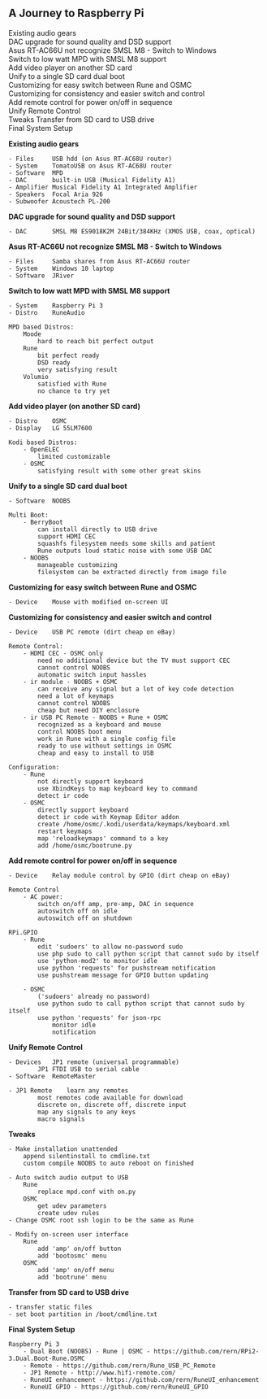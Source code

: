 A Journey to Raspberry Pi
---

Existing audio gears  
DAC upgrade for sound quality and DSD support  
Asus RT-AC66U not recognize SMSL M8 - Switch to Windows  
Switch to low watt MPD with SMSL M8 support  
Add video player on another SD card  
Unify to a single SD card dual boot  
Customizing for easy switch between Rune and OSMC  
Customizing for consistency and easier switch and control  
Add remote control for power on/off in sequence  
Unify Remote Control  
Tweaks 
Transfer from SD card to USB drive  
Final System Setup  

**Existing audio gears**  

	- Files		USB hdd (on Asus RT-AC68U router)  
	- System	TomatoUSB on Asus RT-AC68U router  
	- Software	MPD  
	- DAC		built-in USB (Musical Fidelity A1)  
	- Amplifier	Musical Fidelity A1 Integrated Amplifier  
	- Speakers	Focal Aria 926 
	- Subwoofer	Acoustech PL-200  
	
**DAC upgrade for sound quality and DSD support**  

	- DAC		SMSL M8 ES9018K2M 24Bit/384KHz (XMOS USB, coax, optical)  
	
**Asus RT-AC66U not recognize SMSL M8 - Switch to Windows**  

	- Files		Samba shares from Asus RT-AC66U router  
	- System	Windows 10 laptop  
	- Software	JRiver  
	
**Switch to low watt MPD with SMSL M8 support**  

	- System	Raspberry Pi 3  
	- Distro	RuneAudio  

	MPD based Distros:  
		Moode  
			hard to reach bit perfect output  
		Rune  
			bit perfect ready  
			DSD ready  
			very satisfying result  
		Volumio  
			satisfied with Rune  
			no chance to try yet  
			
**Add video player (on another SD card)**  

	- Distro	OSMC  
	- Display	LG 55LM7600  
	
	Kodi based Distros:  
		- OpenELEC  
			limited customizable  
		- OSMC  
			satisfying result with some other great skins  
			
**Unify to a single SD card dual boot**  

	- Software	NOOBS
	
	Multi Boot:  
		- BerryBoot  
			can install directly to USB drive  
			support HDMI CEC  
			squashfs filesystem needs some skills and patient  
			Rune outputs loud static noise with some USB DAC  
		- NOOBS  
			manageable customizing  
			filesystem can be extracted directly from image file  
		
**Customizing for easy switch between Rune and OSMC**  

	- Device	Mouse with modified on-screen UI  
	
**Customizing for consistency and easier switch and control**  

	- Device	USB PC remote (dirt cheap on eBay)  
	
	Remote Control:  
		- HDMI CEC - OSMC only  
			need no additional device but the TV must support CEC  
			cannot control NOOBS  
			automatic switch input hassles  
		- ir module - NOOBS + OSMC  
			can receive any signal but a lot of key code detection  
			need a lot of keymaps  
			cannot control NOOBS  
			cheap but need DIY enclosure  
		- ir USB PC Remote - NOOBS + Rune + OSMC  
			recognized as a keyboard and mouse  
			control NOOBS boot menu  
			work in Rune with a single config file  
			ready to use without settings in OSMC  
			cheap and easy to install to USB  
		
	Configuration:  
		- Rune  
			not directly support keyboard  
			use XbindKeys to map keyboard key to command  
			detect ir code  
		- OSMC  
			directly support keyboard  
			detect ir code with Keymap Editor addon  
			create /home/osmc/.kodi/userdata/keymaps/keyboard.xml  
			restart keymaps  
			map 'reloadkeymaps' command to a key  
			add /home/osmc/bootrune.py  
	
**Add remote control for power on/off in sequence**  

	- Device	Relay module control by GPIO (dirt cheap on eBay)  
	
	Remote Control  
		- AC power:  
			switch on/off amp, pre-amp, DAC in sequence  
			autoswitch off on idle  
			autoswitch off on shutdown  
		
	RPi.GPIO  
		- Rune  
			edit 'sudoers' to allow no-password sudo  
			use php sudo to call python script that cannot sudo by itself  
			use 'python-mod2' to monitor idle  
			use python 'requests' for pushstream notification  
			use pushstream message for GPIO button updating  

		- OSMC
			('sudoers' already no password)
			use python sudo to call python script that cannot sudo by itself
			use python 'requests' for json-rpc
				monitor idle
				notification
	
**Unify Remote Control**  

	- Devices	JP1 remote (universal programmable)  
			JP1 FTDI USB to serial cable  
	- Software	RemoteMaster  
	
	- JP1 Remote	learn any remotes  
			most remotes code available for download  
			discrete on, discrete off, discrete input  
			map any signals to any keys  
			macro signals   
			
**Tweaks**  

	- Make installation unattended  
		append silentinstall to cmdline.txt  
		custom compile NOOBS to auto reboot on finished  
		
	- Auto switch audio output to USB  
		Rune  
			replace mpd.conf with on.py  
		OSMC  
			get udev parameters  
			create udev rules  
	- Change OSMC root ssh login to be the same as Rune  

	- Modify on-screen user interface  
		Rune  
			add 'amp' on/off button  
			add 'bootosmc' menu  
		OSMC  
			add 'amp' on/off menu  
			add 'bootrune' menu  
						
**Transfer from SD card to USB drive**  

	- transfer static files  
	- set boot partition in /boot/cmdline.txt  

**Final System Setup**  

	Raspberry Pi 3  
		- Dual Boot (NOOBS) - Rune | OSMC - https://github.com/rern/RPi2-3.Dual.Boot-Rune.OSMC  
		- Remote - https://github.com/rern/Rune_USB_PC_Remote
		- JP1 Remote - http://www.hifi-remote.com/ 
		- RuneUI enhancement - https://github.com/rern/RuneUI_enhancement  
		- RuneUI GPIO - https://github.com/rern/RuneUI_GPIO  	
